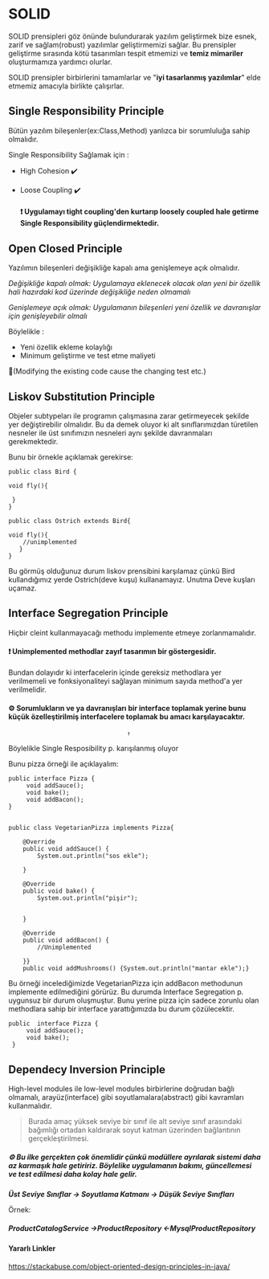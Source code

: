 # SOLID

SOLID prensipleri göz önünde bulundurarak yazılım geliştirmek bize esnek, zarif ve sağlam(robust) yazılımlar geliştirmemizi sağlar. Bu prensipler geliştirme sırasında kötü tasarımları tespit etmemizi ve **temiz mimariler** oluşturmamıza yardımcı olurlar.

SOLID prensipler birbirlerini tamamlarlar ve "**iyi tasarlanmış yazılımlar**" elde etmemiz amacıyla birlikte çalışırlar.


## Single Responsibility Principle
Bütün yazılım bileşenler(ex:Class,Method) yanlızca bir sorumluluğa sahip olmalıdır.


  Single Responsibility Sağlamak için :

 - High Cohesion :heavy_check_mark:
 - Loose Coupling :heavy_check_mark:

	#### :heavy_exclamation_mark:  Uygulamayı tight coupling'den kurtarıp loosely coupled hale getirme Single Responsibility  güçlendirmektedir.
 			 						 


## Open Closed Principle
Yazılımın bileşenleri değişikliğe kapalı ama genişlemeye açık olmalıdır.

*Değişikliğe kapalı olmak: Uygulamaya eklenecek olacak olan yeni bir özellik hali hazırdaki kod üzerinde değişikliğe neden olmamalı*

*Genişlemeye açık olmak: Uygulamanın bileşenleri yeni özellik ve davranışlar için genişleyebilir olmalı*

Böylelikle :

 - Yeni özellik ekleme kolaylığı
 - Minimum geliştirme ve test etme  maliyeti

:wrench:(Modifying the existing code cause the changing test etc.)


## Liskov Substitution Principle
Objeler subtypeları ile programın çalışmasına zarar getirmeyecek şekilde yer değiştirebilir olmalıdır. 
Bu da demek oluyor ki alt sınıflarımızdan türetilen nesneler ile üst sınıfımızın nesneleri aynı şekilde davranmaları gerekmektedir.

Bunu bir örnekle açıklamak gerekirse:

    public class Bird {
	
	void fly(){
		
	 } 
	}

    public class Ostrich extends Bird{
	
	void fly(){
		//unimplemented
	   } 
	}
Bu görmüş olduğunuz durum liskov prensibini karşılamaz çünkü Bird kullandığımız yerde Ostrich(deve kuşu) kullanamayız. Unutma Deve kuşları uçamaz. 

## Interface Segregation Principle
Hiçbir cleint kullanmayacağı methodu implemente etmeye zorlanmamalıdır.

#### :heavy_exclamation_mark:  Unimplemented methodlar zayıf tasarımın bir göstergesidir.
 Bundan dolayıdır ki interfacelerin içinde gereksiz methodlara yer verilmemeli ve fonksiyonaliteyi sağlayan minimum sayıda method'a yer verilmelidir.
 

    

#### :gear: Sorumlukların ve ya davranışları bir interface toplamak yerine bunu küçük özelleştirilmiş interfacelere toplamak bu amacı karşılayacaktır.
                                     ↑
Böylelikle Single Resposibility p. karışılanmış oluyor
            

Bunu pizza örneği ile açıklayalım:
```
public interface Pizza {
	 void addSauce();
	 void bake();
	 void addBacon();
}
```

```

public class VegetarianPizza implements Pizza{

	@Override
	public void addSauce() {
		System.out.println("sos ekle");
		
	}

	@Override
	public void bake() {
		System.out.println("pişir");

		
	}

	@Override
	public void addBacon() {
		//Unimplemented
		
	}}
    public void addMushrooms() {System.out.println("mantar ekle");}

```
Bu örneği incelediğimizde VegetarianPizza için addBacon methodunun implemente edilmediğini görürüz. Bu durumda Interface Segregation p. uygunsuz bir durum oluşmuştur.
Bunu yerine pizza için sadece zorunlu olan methodlara sahip bir interface yarattığımızda bu durum çözülecektir. 

```
public  interface Pizza { 
	 void addSauce();
	 void bake(); 
 }
 ```


## Dependecy Inversion Principle
High-level modules ile low-level modules birbirlerine doğrudan bağlı olmamalı, arayüz(interface) gibi soyutlamalara(abstract) gibi kavramları kullanmalıdır. 

> Burada amaç yüksek seviye bir sınıf ile alt seviye sınıf arasındaki
> bağımlığı ortadan kaldırarak soyut katman üzerinden bağlantının
> gerçekleştirilmesi.


##### :gear: Bu ilke gerçekten çok önemlidir çünkü modüllere ayrılarak sistemi daha az karmaşık hale getiririz. Böylelike uygulamanın bakımı, güncellemesi ve test edilmesi daha kolay hale gelir. 

**_Üst Seviye Sınıflar -> Soyutlama Katmanı -> Düşük Seviye Sınıfları_**

Örnek:
##### ProductCatalogService →ProductRepository ←MysqlProductRepository



#### Yararlı Linkler
https://stackabuse.com/object-oriented-design-principles-in-java/
